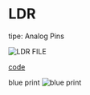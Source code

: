 # LDR 

tipe: Analog Pins

![LDR FILE](https://i1.wp.com/www.diygeek.co.za/wp-content/uploads/2020/02/LDR-destaque.jpg?fit=1200%2C1200&ssl=1)

[code](https://github.com/madrasah-techonatura/Arduino-Codes/blob/main/input-components/LDR/index.ino)

blue print
![blue print](https://raw.githubusercontent.com/madrasah-techonatura/Arduino-Codes/main/input-components/LDR/LDR-Blue-Print.png)
